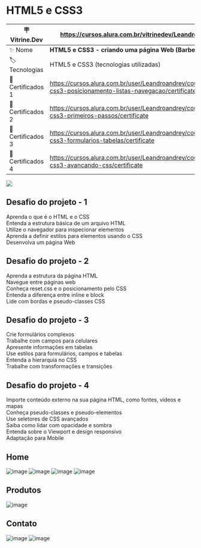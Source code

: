 # HTML5 e CSS3
| :placard: Vitrine.Dev| https://cursos.alura.com.br/vitrinedev/Leandroandrey
| -------------  | --- |
| :sparkles: Nome        | **HTML5 e CSS3 - criando uma página Web (Barbearia Alura)**
| :label: Tecnologias |  HTML5 e CSS3 (tecnologias utilizadas)
| :rocket: Certificados 1       | https://cursos.alura.com.br/user/Leandroandrey/course/html5-css3-posicionamento-listas-navegacao/certificate
| :rocket: Certificados 2       | https://cursos.alura.com.br/user/Leandroandrey/course/html5-css3-primeiros-passos/certificate
| :rocket: Certificados 3       | https://cursos.alura.com.br/user/Leandroandrey/course/html5-css3-formularios-tabelas/certificate
| :rocket: Certificados 4       | https://cursos.alura.com.br/user/Leandroandrey/course/html5-css3-avancando-css/certificate

<!-- Inserir imagem com a #vitrinedev ao final do link -->
![](![Screenshot_4](https://user-images.githubusercontent.com/65931981/206862070-868e44b1-311a-45b4-8746-f853dd3b64b0.png)#vitrinedev)

## Desafio do projeto - 1

Aprenda o que é o HTML e o CSS<br />
Entenda a estrutura básica de um arquivo HTML<br />
Utilize o navegador para inspecionar elementos<br />
Aprenda a definir estilos para elementos usando o CSS<br />
Desenvolva um página Web<br />

## Desafio do projeto - 2

Aprenda a estrutura da página HTML<br />
Navegue entre páginas web<br />
Conheça reset.css e o posicionamento pelo CSS<br />
Entenda a diferença entre inline e block<br />
Lide com bordas e pseudo-classes CSS<br />

## Desafio do projeto - 3

Crie formulários complexos<br />
Trabalhe com campos para celulares<br />
Apresente informações em tabelas<br />
Use estilos para formulários, campos e tabelas<br />
Entenda a hierarquia no CSS<br />
Trabalhe com transformações e transições

## Desafio do projeto - 4

Importe conteúdo externo na sua página HTML, como fontes, vídeos e mapas<br />
Conheça pseudo-classes e pseudo-elementos<br />
Use seletores de CSS avançados<br />
Saiba como lidar com opacidade e sombra<br />
Entenda sobre o Viewport e design responsivo<br />
Adaptação para Mobile

## Home

![image](https://user-images.githubusercontent.com/65931981/209584300-4196a9bb-8fc3-4a1c-8738-d4c4bc4186e6.png)
![image](https://user-images.githubusercontent.com/65931981/209584319-7189f1a5-d04a-4eb0-803a-5b750004adbd.png)
![image](https://user-images.githubusercontent.com/65931981/209584339-f18e7c0e-9108-4f66-92b3-8872e6ae3b3d.png)
![image](https://user-images.githubusercontent.com/65931981/209584381-97d36a1a-89a8-4622-9b98-abe35c8b302d.png)

## Produtos

![image](https://user-images.githubusercontent.com/65931981/208199477-3a3d093f-d41f-422d-ba9d-d13932b73f39.png)

## Contato

![image](https://user-images.githubusercontent.com/65931981/209584457-be354442-dc3f-409b-8b5b-8cba1dc8d065.png)
![image](https://user-images.githubusercontent.com/65931981/209584472-43113a9a-3dcb-450d-965b-b4955930cc89.png)


